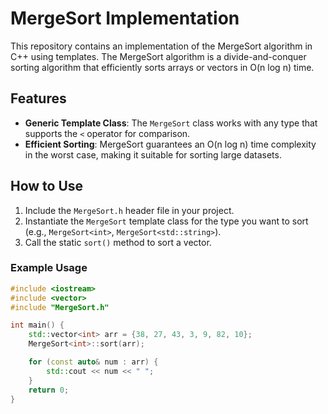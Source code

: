 # MergeSort Implementation

This repository contains an implementation of the MergeSort algorithm in C++ using templates. The MergeSort algorithm is a divide-and-conquer sorting algorithm that efficiently sorts arrays or vectors in O(n log n) time.

## Features

- **Generic Template Class**: The `MergeSort` class works with any type that supports the `<` operator for comparison.
- **Efficient Sorting**: MergeSort guarantees an O(n log n) time complexity in the worst case, making it suitable for sorting large datasets.

## How to Use

1. Include the `MergeSort.h` header file in your project.
2. Instantiate the `MergeSort` template class for the type you want to sort (e.g., `MergeSort<int>`, `MergeSort<std::string>`).
3. Call the static `sort()` method to sort a vector.

### Example Usage

```c++
#include <iostream>
#include <vector>
#include "MergeSort.h"

int main() {
    std::vector<int> arr = {38, 27, 43, 3, 9, 82, 10};
    MergeSort<int>::sort(arr);

    for (const auto& num : arr) {
        std::cout << num << " ";
    }
    return 0;
}
